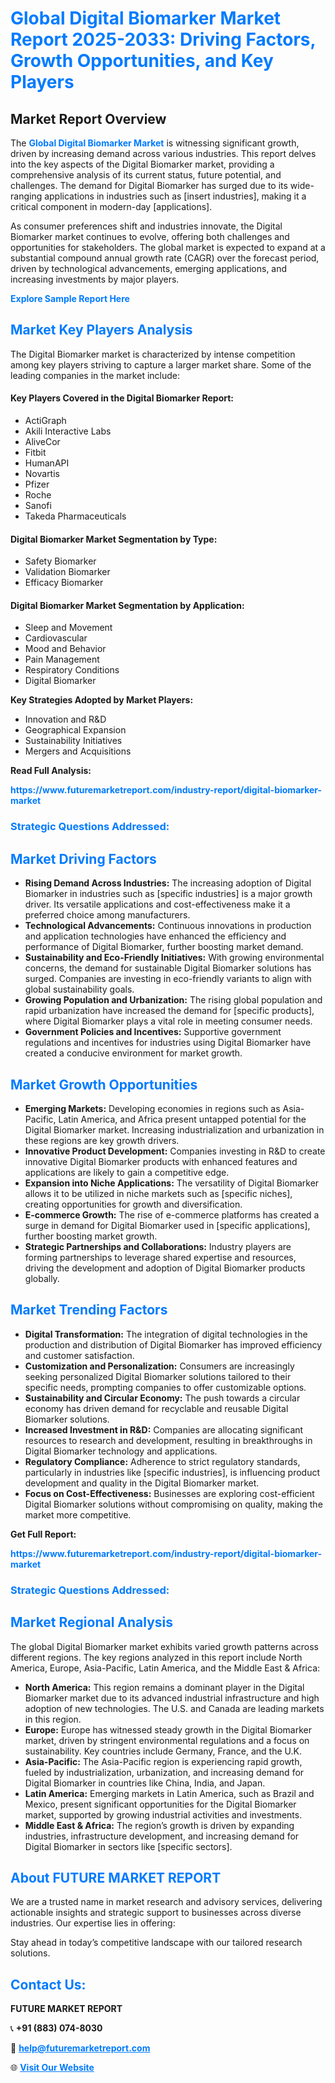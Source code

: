 <h1 style="color: #007BFF;">Global Digital Biomarker Market Report 2025-2033: Driving Factors, Growth Opportunities, and Key Players</h1>

<section id="overview">
<h2>Market Report Overview</h2>
<p>The <a href="https://www.futuremarketreport.com/industry-report/digital-biomarker-market" style="color: #007BFF; text-decoration: none;"><strong>Global Digital Biomarker Market</strong></a> is witnessing significant growth, driven by increasing demand across various industries. This report delves into the key aspects of the Digital Biomarker market, providing a comprehensive analysis of its current status, future potential, and challenges. The demand for Digital Biomarker has surged due to its wide-ranging applications in industries such as [insert industries], making it a critical component in modern-day [applications].</p>
<p>As consumer preferences shift and industries innovate, the Digital Biomarker market continues to evolve, offering both challenges and opportunities for stakeholders. The global market is expected to expand at a substantial compound annual growth rate (CAGR) over the forecast period, driven by technological advancements, emerging applications, and increasing investments by major players.</p>
</section>

<section id="overview">
<p><a href="https://www.futuremarketreport.com/request-sample/reportId=123900" style="color: #007BFF; text-decoration: none;"><strong>Explore Sample Report Here</strong></a></p>
</section>

<section id="key-players">
<h2 style="color: #007BFF;">Market Key Players Analysis</h2>
<p>The Digital Biomarker market is characterized by intense competition among key players striving to capture a larger market share. Some of the leading companies in the market include:</p>
<h4>Key Players Covered in the Digital Biomarker Report:</h4>
<ul><li>ActiGraph</li><li>Akili Interactive Labs</li><li>AliveCor</li><li>Fitbit</li><li>HumanAPI</li><li>Novartis</li><li>Pfizer</li><li>Roche</li><li>Sanofi</li><li>Takeda Pharmaceuticals</li></ul>
<h4>Digital Biomarker Market Segmentation by Type:</h4>
<ul><li>Safety Biomarker</li><li>Validation Biomarker</li><li>Efficacy Biomarker</li></ul>

<h4>Digital Biomarker Market Segmentation by Application:</h4>
<ul><li>Sleep and Movement</li><li>Cardiovascular</li><li>Mood and Behavior</li><li>Pain Management</li><li>Respiratory Conditions</li><li>Digital Biomarker</li></ul>
<p><strong>Key Strategies Adopted by Market Players:</strong></p>
<ul>
<li>Innovation and R&D</li>
<li>Geographical Expansion</li>
<li>Sustainability Initiatives</li>
<li>Mergers and Acquisitions</li>
</ul>
</section>

<section>
<p><strong>Read Full Analysis: </strong></p><a href="https://www.futuremarketreport.com/industry-report/digital-biomarker-market" style="color: #007BFF; text-decoration: none;"><strong>https://www.futuremarketreport.com/industry-report/digital-biomarker-market</strong></a>
<h3 style="color: #007BFF;">Strategic Questions Addressed:</h3>
</section>

<section id="driving-factors">
<h2 style="color: #007BFF;">Market Driving Factors</h2>
<ul>
<li><strong>Rising Demand Across Industries:</strong> The increasing adoption of Digital Biomarker in industries such as [specific industries] is a major growth driver. Its versatile applications and cost-effectiveness make it a preferred choice among manufacturers.</li>
<li><strong>Technological Advancements:</strong> Continuous innovations in production and application technologies have enhanced the efficiency and performance of Digital Biomarker, further boosting market demand.</li>
<li><strong>Sustainability and Eco-Friendly Initiatives:</strong> With growing environmental concerns, the demand for sustainable Digital Biomarker solutions has surged. Companies are investing in eco-friendly variants to align with global sustainability goals.</li>
<li><strong>Growing Population and Urbanization:</strong> The rising global population and rapid urbanization have increased the demand for [specific products], where Digital Biomarker plays a vital role in meeting consumer needs.</li>
<li><strong>Government Policies and Incentives:</strong> Supportive government regulations and incentives for industries using Digital Biomarker have created a conducive environment for market growth.</li>
</ul>
</section>

<section id="growth-opportunities">
<h2 style="color: #007BFF;">Market Growth Opportunities</h2>
<ul>
<li><strong>Emerging Markets:</strong> Developing economies in regions such as Asia-Pacific, Latin America, and Africa present untapped potential for the Digital Biomarker market. Increasing industrialization and urbanization in these regions are key growth drivers.</li>
<li><strong>Innovative Product Development:</strong> Companies investing in R&D to create innovative Digital Biomarker products with enhanced features and applications are likely to gain a competitive edge.</li>
<li><strong>Expansion into Niche Applications:</strong> The versatility of Digital Biomarker allows it to be utilized in niche markets such as [specific niches], creating opportunities for growth and diversification.</li>
<li><strong>E-commerce Growth:</strong> The rise of e-commerce platforms has created a surge in demand for Digital Biomarker used in [specific applications], further boosting market growth.</li>
<li><strong>Strategic Partnerships and Collaborations:</strong> Industry players are forming partnerships to leverage shared expertise and resources, driving the development and adoption of Digital Biomarker products globally.</li>
</ul>
</section>

<section id="trending-factors">
<h2 style="color: #007BFF;">Market Trending Factors</h2>
<ul>
<li><strong>Digital Transformation:</strong> The integration of digital technologies in the production and distribution of Digital Biomarker has improved efficiency and customer satisfaction.</li>
<li><strong>Customization and Personalization:</strong> Consumers are increasingly seeking personalized Digital Biomarker solutions tailored to their specific needs, prompting companies to offer customizable options.</li>
<li><strong>Sustainability and Circular Economy:</strong> The push towards a circular economy has driven demand for recyclable and reusable Digital Biomarker solutions.</li>
<li><strong>Increased Investment in R&D:</strong> Companies are allocating significant resources to research and development, resulting in breakthroughs in Digital Biomarker technology and applications.</li>
<li><strong>Regulatory Compliance:</strong> Adherence to strict regulatory standards, particularly in industries like [specific industries], is influencing product development and quality in the Digital Biomarker market.</li>
<li><strong>Focus on Cost-Effectiveness:</strong> Businesses are exploring cost-efficient Digital Biomarker solutions without compromising on quality, making the market more competitive.</li>
</ul>
</section>

<section>
<p><strong>Get Full Report: </strong></p><a href="https://www.futuremarketreport.com/industry-report/digital-biomarker-market" style="color: #007BFF; text-decoration: none;"><strong>https://www.futuremarketreport.com/industry-report/digital-biomarker-market</strong></a>
<h3 style="color: #007BFF;">Strategic Questions Addressed:</h3>
</section>


<section id="regional-analysis">
<h2 style="color: #007BFF;">Market Regional Analysis</h2>
<p>The global Digital Biomarker market exhibits varied growth patterns across different regions. The key regions analyzed in this report include North America, Europe, Asia-Pacific, Latin America, and the Middle East & Africa:</p>
<ul>
<li><strong>North America:</strong> This region remains a dominant player in the Digital Biomarker market due to its advanced industrial infrastructure and high adoption of new technologies. The U.S. and Canada are leading markets in this region.</li>
<li><strong>Europe:</strong> Europe has witnessed steady growth in the Digital Biomarker market, driven by stringent environmental regulations and a focus on sustainability. Key countries include Germany, France, and the U.K.</li>
<li><strong>Asia-Pacific:</strong> The Asia-Pacific region is experiencing rapid growth, fueled by industrialization, urbanization, and increasing demand for Digital Biomarker in countries like China, India, and Japan.</li>
<li><strong>Latin America:</strong> Emerging markets in Latin America, such as Brazil and Mexico, present significant opportunities for the Digital Biomarker market, supported by growing industrial activities and investments.</li>
<li><strong>Middle East & Africa:</strong> The region’s growth is driven by expanding industries, infrastructure development, and increasing demand for Digital Biomarker in sectors like [specific sectors].</li>
</ul>
</section>

<footer>
<h2 style="color: #007BFF;">About FUTURE MARKET REPORT</h2>
<p>We are a trusted name in market research and advisory services, delivering actionable insights and strategic support to businesses across diverse industries. Our expertise lies in offering:</p>

<p>Stay ahead in today’s competitive landscape with our tailored research solutions.</p>

<h2 style="color: #007BFF;">Contact Us:</h2>
<p><strong>FUTURE MARKET REPORT</strong></p>
<p>📞 <strong>+91 (883) 074-8030</strong></p>
<p>📧 <strong><a href="mailto:help@futuremarketreport.com" style="color: #007BFF;">help@futuremarketreport.com</a></strong></p>
<p>🌐 <strong><a href="https://www.futuremarketreport.com/" style="color: #007BFF;">Visit Our Website</a></strong></p>
</footer>